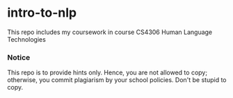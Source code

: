 # intro-to-nlp
This repo includes my coursework in course CS4306 Human Language Technologies

### Notice 
This repo is to provide hints only. Hence, you are not allowed to copy; otherwise, you commit plagiarism by your school policies. Don't be stupid to copy.
